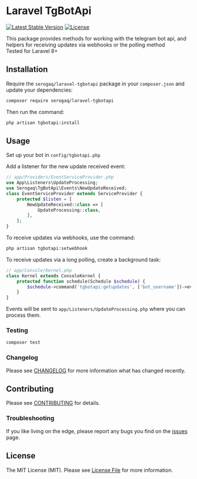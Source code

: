 # Laravel TgBotApi

[![Latest Stable Version](http://poser.pugx.org/serogaq/laravel-tgbotapi/v)](https://packagist.org/packages/serogaq/laravel-tgbotapi)
[![License](http://poser.pugx.org/serogaq/laravel-tgbotapi/license)](https://packagist.org/packages/serogaq/laravel-tgbotapi)

This package provides methods for working with the telegram bot api, and helpers for receiving updates via webhooks or the polling method  
Tested for Laravel 8+

## Installation

Require the `serogaq/laravel-tgbotapi` package in your `composer.json` and update your dependencies:

```bash
composer require serogaq/laravel-tgbotapi
```

Then run the command:

```bash
php artisan tgbotapi:install
```

## Usage

Set up your bot in `config/tgbotapi.php`  

Add a listener for the new update received event:

```php
// app/Providers/EventServiceProvider.php
use App\Listeners\UpdateProcessing;
use Serogaq\TgBotApi\Events\NewUpdateReceived;
class EventServiceProvider extends ServiceProvider {
	protected $listen = [
		NewUpdateReceived::class => [
			UpdateProcessing::class,
		],
	];
}
```

To receive updates via webhooks, use the command:

```bash
php artisan tgbotapi:setwebhook
```

To receive updates via a long polling, create a background task:

```php
// app/Console/Kernel.php
class Kernel extends ConsoleKernel {
	protected function schedule(Schedule $schedule) {
		$schedule->command('tgbotapi:getupdates', ['bot_username'])->everyMinute()->runInBackground();
	}
}
```

Events will be sent to `app/Listeners/UpdateProcessing.php` where you can process them.

### Testing

```bash
composer test
```

### Changelog

Please see [CHANGELOG](CHANGELOG.md) for more information what has changed recently.

## Contributing

Please see [CONTRIBUTING](CONTRIBUTING.md) for details.

### Troubleshooting

If you like living on the edge, please report any bugs you find on the
[issues](https://github.com/serogaq/laravel-tgbotapi/issues) page.

## License

The MIT License (MIT). Please see [License File](LICENSE.md) for more information.
